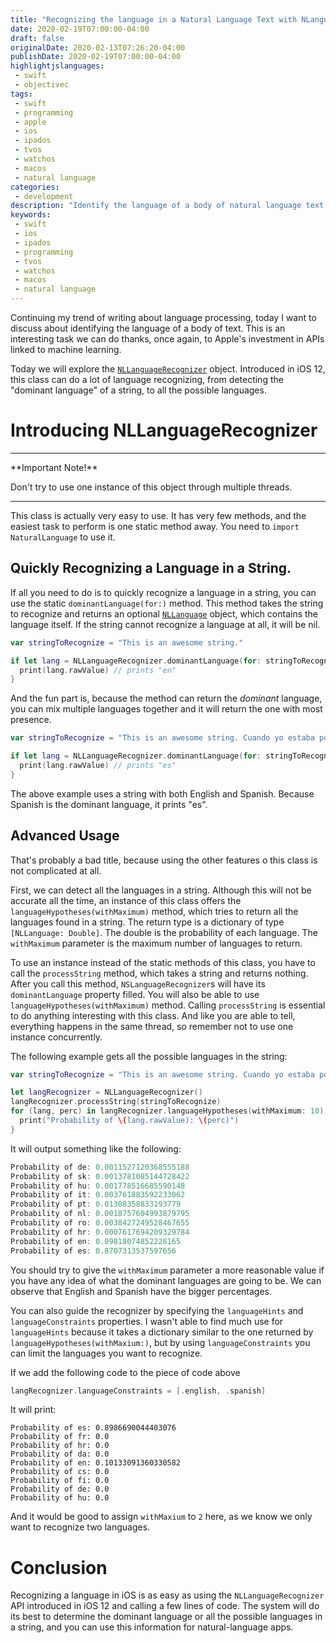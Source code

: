 ```yaml
---
title: "Recognizing the language in a Natural Language Text with NLanguageRecognizer"
date: 2020-02-19T07:00:00-04:00
draft: false
originalDate: 2020-02-13T07:26:20-04:00
publishDate: 2020-02-19T07:00:00-04:00
highlightjslanguages:
 - swift
 - objectivec
tags:
 - swift
 - programming
 - apple
 - ios
 - ipados
 - tvos
 - watchos
 - macos
 - natural language
categories:
 - development
description: "Identify the language of a body of natural language text with NLLanguageRecognizer."
keywords:
 - swift
 - ios
 - ipados
 - programming
 - tvos
 - watchos
 - macos
 - natural language
---
```


Continuing my trend of writing about language processing, today I want to discuss about identifying the language of a body of text. This is an interesting task we can do thanks, once again, to Apple's investment in APIs linked to machine learning.

Today we will explore the [`NLLanguageRecognizer`](https://developer.apple.com/documentation/naturallanguage/nllanguagerecognizer) object. Introduced in iOS 12, this class can do a lot of language recognizing, from detecting the "dominant language" of a string, to all the possible languages.

# Introducing NLLanguageRecognizer

<hr>
**Important Note!**

Don't try to use one instance of this object through multiple threads.
<hr>

This class is actually very easy to use. It has very few methods, and the easiest task to perform is one static method away. You need to `import NaturalLanguage` to use it.

## Quickly Recognizing a Language in a String.

If all you need to do is to quickly recognize a language in a string, you can use the static `dominantLanguage(for:)` method. This method takes the string to recognize and returns an optional [`NLLanguage`](https://developer.apple.com/documentation/naturallanguage/nllanguage) object, which contains the language itself. If the string cannot recognize a language at all, it will be nil.

```swift
var stringToRecognize = "This is an awesome string."

if let lang = NLLanguageRecognizer.dominantLanguage(for: stringToRecognize) {
  print(lang.rawValue) // prints "en"
}
```

And the fun part is, because the method can return the *dominant* language, you can mix multiple languages together and it will return the one with most presence.

```swift
var stringToRecognize = "This is an awesome string. Cuando yo estaba por ahí en las calles decidí preguntar el significado de la vida"

if let lang = NLLanguageRecognizer.dominantLanguage(for: stringToRecognize) {
  print(lang.rawValue) // prints "es"
}
```

The above example uses a string with both English and Spanish. Because Spanish is the dominant language, it prints "es".

## Advanced Usage

That's probably a bad title, because using the other features o this class is not complicated at all.

First, we can detect all the languages in a string. Although this will not be accurate all the time, an instance of this class offers the `languageHypotheses(withMaximum)` method, which tries to return all the languages found in a string. The return type is a dictionary of type `[NLLanguage: Double]`. The double is the probability of each language. The `withMaximum` parameter is the maximum number of languages to return.

To use an instance instead of the static methods of this class, you have to call the `processString` method, which takes a string and returns nothing. After you call this method, `NSLanguageRecognizer`s will have its `dominantLanguage` property filled. You will also be able to use ``languageHypotheses(withMaximum)`` method. Calling `processString` is essential to do anything interesting with this class. And like you are able to tell, everything happens in the same thread, so remember not to use one instance concurrently.

The following example gets all the possible languages in the string:

```swift
var stringToRecognize = "This is an awesome string. Cuando yo estaba por ahí en las calles decidí preguntar el significado de la vida"

let langRecognizer = NLLanguageRecognizer()
langRecognizer.processString(stringToRecognize)
for (lang, perc) in langRecognizer.languageHypotheses(withMaximum: 10) {
  print("Probability of \(lang.rawValue): \(perc)")
}
```

It will output something like the following:

```swift
Probability of de: 0.0011527120368555188
Probability of sk: 0.0013781085144728422
Probability of hu: 0.001778516685590148
Probability of it: 0.003761883592233062
Probability of pt: 0.01308358833193779
Probability of nl: 0.0018757604993879795
Probability of ro: 0.0038427249528467655
Probability of hr: 0.0007617694209329784
Probability of en: 0.09818074852228165
Probability of es: 0.8707313537597656
```

You should try to give the `withMaximum` parameter a more reasonable value if you have any idea of what the dominant languages are going to be. We can observe that English and Spanish have the bigger percentages.

You can also guide the recognizer by specifying the `languageHints` and `languageConstraints` properties. I wasn't able to find much use for `languageHints` because it takes a dictionary similar to the one returned by `languageHypotheses(withMaxium:)`, but by using `languageConstraints` you can limit the languages you want to recognize.

If we add the following code to the piece of code above

```swift
langRecognizer.languageConstraints = [.english, .spanish]
```

It will print:

```
Probability of es: 0.8986690044403076
Probability of fr: 0.0
Probability of hr: 0.0
Probability of da: 0.0
Probability of en: 0.10133091360330582
Probability of cs: 0.0
Probability of fi: 0.0
Probability of de: 0.0
Probability of hu: 0.0
```

And it would be good to assign `withMaxium` to `2` here, as we know we only want to recognize two languages.

# Conclusion

Recognizing a language in iOS is as easy as using the `NLLanguageRecognizer` API introduced in iOS 12 and calling a few lines of code. The system will do its best to determine the dominant language or all the possible languages in a string, and you can use this information for natural-language apps.

